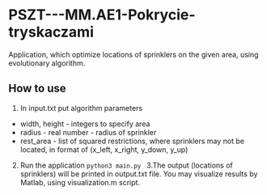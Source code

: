 # PSZT---MM.AE1-Pokrycie-tryskaczami
Application, which optimize locations of sprinklers on the given area, using evolutionary algorithm.

## How to use
1. In input.txt put algorithm parameters
  - width, height - integers to specify area
  - radius - real number - radius of sprinkler
  - rest_area - list of squared restrictions, where sprinklers may not be located, in format of (x_left, x_right, y_down, y_up)
2. Run the application
  ```python3 main.py ```
3.The output (locations of sprinklers) will be printed in output.txt file. You may visualize results by Matlab, using visualization.m script.
